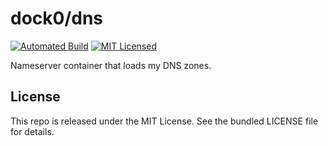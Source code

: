 dock0/dns
=======

[![Automated Build](http://img.shields.io/badge/automated-build-green.svg)](https://hub.docker.com/r/dock0/dns/)
[![MIT Licensed](http://img.shields.io/badge/license-MIT-green.svg)](https://tldrlegal.com/license/mit-license)

Nameserver container that loads my DNS zones.

## License

This repo is released under the MIT License. See the bundled LICENSE file for details.

